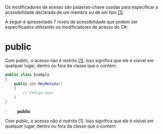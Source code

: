 Os modificadores de acesso são palavras-chave usadas para especificar a acessibilidade declarada de um membro ou de um tipo [[1]](/Advanced-Business-Development-with-.NET/1º-Semestre/Aula-04-%2D-Csharp,-uso-avançado-de-Modificadores-de-Acesso,-Palavras%2DChave,-Construtores,-Interfaces-e-Namespaces/Referências).

A seguir é apresentado 7 níveis de acessibilidade que podem ser especificados utilizando os modificadores de acesso do C#:

# public

Com public, o acesso não é restrito [[1]](/Advanced-Business-Development-with-.NET/1º-Semestre/Aula-04-%2D-Csharp,-uso-avançado-de-Modificadores-de-Acesso,-Palavras%2DChave,-Construtores,-Interfaces-e-Namespaces/Referências). Isso significa que ele é visível em qualquer lugar, dentro ou fora da classe que o contém:

```csharp     
public class Exemplo
{
    public int MeuMetodo()
    {
        // Código aqui
    }
}
```

·         **public**
  
Com public, o acesso não é restrito [1]. Isso significa que ele é visível em qualquer lugar, dentro ou fora da classe que o contém:

